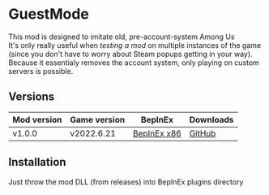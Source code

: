 # GuestMode
This mod is designed to imitate old, pre-account-system Among Us</br>
It's only really useful when *testing a mod* on multiple instances of the game (since you don't have to worry about Steam popups getting in your way). Because it essentialy removes the account system, only playing on custom servers is possible.</br>
## Versions
| Mod version   | Game version  | BepInEx | Downloads |
| ------------- | ------------- | ------- | --------- |
| v1.0.0        | v2022.6.21    | [BepInEx x86](https://builds.bepinex.dev/projects/bepinex_be/562/BepInEx_UnityIL2CPP_x86_7a97bdd_6.0.0-be.562.zip) | [GitHub](https://github.com/przebor/GuestMode/releases/download/1.0.0/GuestMode-1.0.0.dll) |
## Installation
Just throw the mod DLL (from releases) into BepInEx plugins directory
